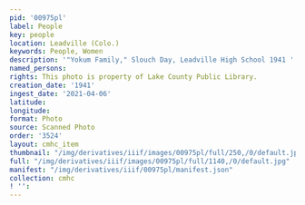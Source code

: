 ```yaml
---
pid: '00975pl'
label: People
key: people
location: Leadville (Colo.)
keywords: People, Women
description: '"Yokum Family," Slouch Day, Leadville High School 1941 '
named_persons: 
rights: This photo is property of Lake County Public Library.
creation_date: '1941'
ingest_date: '2021-04-06'
latitude: 
longitude: 
format: Photo
source: Scanned Photo
order: '3524'
layout: cmhc_item
thumbnail: "/img/derivatives/iiif/images/00975pl/full/250,/0/default.jpg"
full: "/img/derivatives/iiif/images/00975pl/full/1140,/0/default.jpg"
manifest: "/img/derivatives/iiif/00975pl/manifest.json"
collection: cmhc
! '': 
---
```

